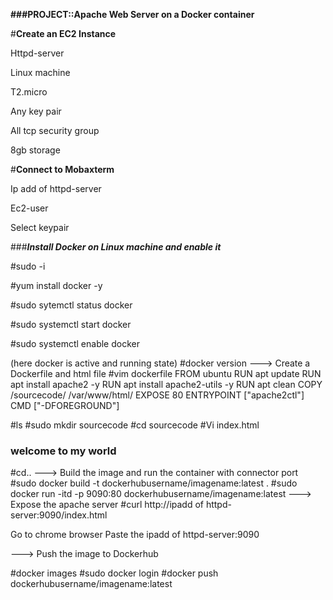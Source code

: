 **###PROJECT::Apache Web Server on a Docker container**



#**Create an EC2 Instance**

Httpd-server

Linux machine

T2.micro

Any key pair

All tcp security group

8gb storage

#**Connect to Mobaxterm**

Ip add of httpd-server

Ec2-user

Select keypair

###***Install Docker on Linux machine and enable it***

#sudo -i

#yum install docker -y

#sudo sytemctl status docker

#sudo systemctl start docker

#sudo systemctl enable docker

(here docker is active and running state)
#docker version
---> Create a Dockerfile and html file
#vim dockerfile 
FROM ubuntu
RUN apt update
RUN apt install apache2 -y
RUN apt install apache2-utils -y
RUN apt clean
COPY /sourcecode/ /var/www/html/
EXPOSE 80
ENTRYPOINT ["apache2ctl"]
CMD ["-DFOREGROUND"]

#ls
#sudo mkdir sourcecode
#cd sourcecode
#Vi index.html
<h3>welcome to my world</h3>
#cd..
---> Build the image and run the container with connector port
#sudo docker build -t dockerhubusername/imagename:latest .
#sudo docker run -itd -p 9090:80 dockerhubusername/imagename:latest
---> Expose the apache server
#curl http://ipadd of httpd-server:9090/index.html 

Go to chrome browser
Paste the ipadd of httpd-server:9090

---> Push the image to Dockerhub

#docker images
#sudo docker login 
#docker push dockerhubusername/imagename:latest

